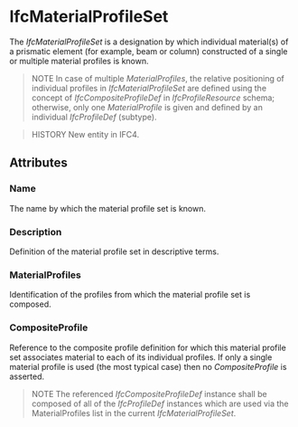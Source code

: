 # IfcMaterialProfileSet

The _IfcMaterialProfileSet_ is a designation by which individual material(s) of a prismatic element (for example, beam or column) constructed of a single or multiple material profiles is known.<!-- end of definition -->

> NOTE  In case of multiple _MaterialProfiles_, the relative positioning of individual profiles in _IfcMaterialProfileSet_ are defined using the concept of _IfcCompositeProfileDef_ in _IfcProfileResource_ schema; otherwise, only one _MaterialProfile_ is given and defined by an individual _IfcProfileDef_ (subtype).

> HISTORY New entity in IFC4.

## Attributes

### Name
The name by which the material profile set is known.

### Description
Definition of the material profile set in descriptive terms.

### MaterialProfiles
Identification of the profiles from which the material profile set is composed.

### CompositeProfile
Reference to the composite profile definition for which this material profile set associates material to each of its individual profiles. If only a single material profile is used (the most typical case) then no _CompositeProfile_ is asserted.

> NOTE  The referenced _IfcCompositeProfileDef_ instance shall be composed of all of the _IfcProfileDef_ instances which are used via the MaterialProfiles list in the current _IfcMaterialProfileSet_.
